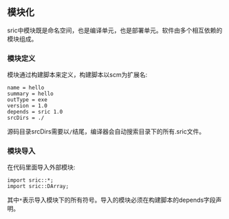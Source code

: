 ## 模块化
sric中模块既是命名空间，也是编译单元，也是部署单元。软件由多个相互依赖的模块组成。

### 模块定义
模块通过构建脚本来定义，构建脚本以scm为扩展名:
```
name = hello
summary = hello
outType = exe
version = 1.0
depends = sric 1.0
srcDirs = ./
```
源码目录srcDirs需要以`/`结尾，编译器会自动搜索目录下的所有.sric文件。


### 模块导入
在代码里面导入外部模块:
```
import sric::*;
import sric::DArray;
```
其中`*`表示导入模块下的所有符号。导入的模块必须在构建脚本的depends字段声明。
